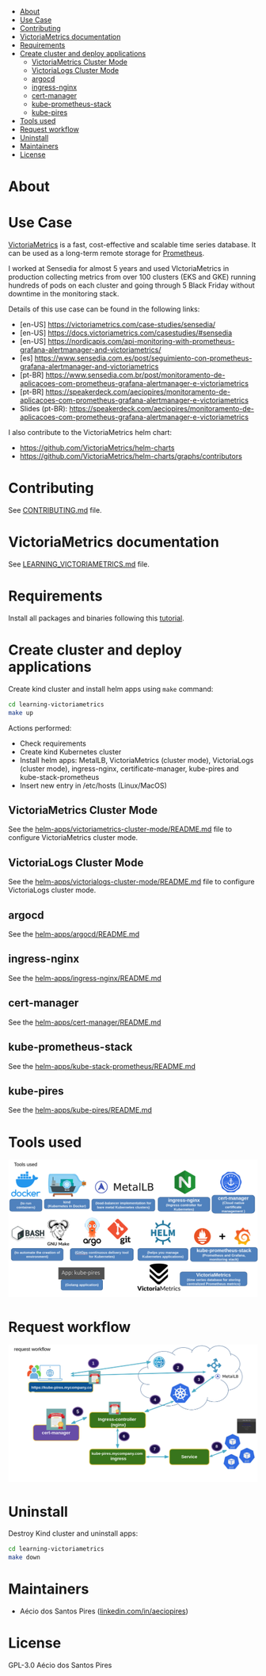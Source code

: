 <!-- TOC -->

- [About](#about)
- [Use Case](#use-case)
- [Contributing](#contributing)
- [VictoriaMetrics documentation](#victoriametrics-documentation)
- [Requirements](#requirements)
- [Create cluster and deploy applications](#create-cluster-and-deploy-applications)
  - [VictoriaMetrics Cluster Mode](#victoriametrics-cluster-mode)
  - [VictoriaLogs Cluster Mode](#victorialogs-cluster-mode)
  - [argocd](#argocd)
  - [ingress-nginx](#ingress-nginx)
  - [cert-manager](#cert-manager)
  - [kube-prometheus-stack](#kube-prometheus-stack)
  - [kube-pires](#kube-pires)
- [Tools used](#tools-used)
- [Request workflow](#request-workflow)
- [Uninstall](#uninstall)
- [Maintainers](#maintainers)
- [License](#license)

<!-- TOC -->

# About



# Use Case

[VictoriaMetrics](https://victoriametrics.com) is a fast, cost-effective and scalable time series database. It can be used as a long-term remote storage for [Prometheus](https://prometheus.io/).

I worked at Sensedia for almost 5 years and used VIctoriaMetrics in production collecting metrics from over 100 clusters (EKS and GKE) running hundreds of pods on each cluster and going through 5 Black Friday without downtime in the monitoring stack.

Details of this use case can be found in the following links:

- [en-US] https://victoriametrics.com/case-studies/sensedia/ 
- [en-US] https://docs.victoriametrics.com/casestudies/#sensedia 
- [en-US] https://nordicapis.com/api-monitoring-with-prometheus-grafana-alertmanager-and-victoriametrics/ 
- [es] https://www.sensedia.com.es/post/seguimiento-con-prometheus-grafana-alertmanager-and-victoriametrics 
- [pt-BR] https://www.sensedia.com.br/post/monitoramento-de-aplicacoes-com-prometheus-grafana-alertmanager-e-victoriametrics
- [pt-BR] https://speakerdeck.com/aeciopires/monitoramento-de-aplicacoes-com-prometheus-grafana-alertmanager-e-victoriametrics 
- Slides (pt-BR): https://speakerdeck.com/aeciopires/monitoramento-de-aplicacoes-com-prometheus-grafana-alertmanager-e-victoriametrics 

I also contribute to the VictoriaMetrics helm chart:

- https://github.com/VictoriaMetrics/helm-charts 
- https://github.com/VictoriaMetrics/helm-charts/graphs/contributors

# Contributing

See [CONTRIBUTING.md](CONTRIBUTING.md) file.

# VictoriaMetrics documentation

See [LEARNING_VICTORIAMETRICS.md](LEARNING_VICTORIAMETRICS.md) file.

# Requirements

Install all packages and binaries following this [tutorial](REQUIREMENTS.md).

# Create cluster and deploy applications

Create kind cluster and install helm apps using ``make`` command:

```bash
cd learning-victoriametrics
make up
```

Actions performed:

- Check requirements
- Create kind Kubernetes cluster
- Install helm apps: MetalLB, VictoriaMetrics (cluster mode), VictoriaLogs (cluster mode), ingress-nginx, certificate-manager, kube-pires and kube-stack-prometheus
- Insert new entry in /etc/hosts (Linux/MacOS)

## VictoriaMetrics Cluster Mode

See the [helm-apps/victoriametrics-cluster-mode/README.md](helm-apps/victoriametrics-cluster-mode/README.md) file to configure VictoriaMetrics cluster mode.

## VictoriaLogs Cluster Mode

See the [helm-apps/victorialogs-cluster-mode/README.md](helm-apps/victorialogs-cluster-mode/README.md) file to configure VictoriaLogs cluster mode.

## argocd

See the [helm-apps/argocd/README.md](helm-apps/argocd/README.md)

## ingress-nginx

See the [helm-apps/ingress-nginx/README.md](helm-apps/ingress-nginx/README.md)

## cert-manager

See the [helm-apps/cert-manager/README.md](helm-apps/cert-manager/README.md)

## kube-prometheus-stack

See the [helm-apps/kube-stack-prometheus/README.md](helm-apps/kube-prometheus-stack/README.md)

## kube-pires

See the [helm-apps/kube-pires/README.md](helm-apps/kube-pires/README.md)

# Tools used

![tools-used](images/tools-used.png)

# Request workflow

![request-workflow](images/request-workflow.png)

# Uninstall

Destroy Kind cluster and uninstall apps:

```bash
cd learning-victoriametrics
make down
```

# Maintainers

- Aécio dos Santos Pires ([linkedin.com/in/aeciopires](https://www.linkedin.com/in/aeciopires/?locale=en_US))

# License

GPL-3.0 Aécio dos Santos Pires
